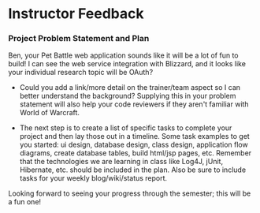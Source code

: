 # Instructor Feedback

### Project Problem Statement and Plan

Ben, your Pet Battle web application sounds like it will be a lot of fun to build! I can see the web service integration with Blizzard, and it looks like your individual research topic will be OAuth?  

* Could you add a link/more detail on the trainer/team aspect so I can better understand the background? Supplying this in your problem statement will also help your code reviewers if they aren't familiar with World of Warcraft.  

* The next step is to create a list of specific tasks to complete your project and then lay those out in a timeline.  Some task examples to get you started: ui design, database design, class design, application flow diagrams, create database tables, build html/jsp pages, etc.  Remember that the technologies we are learning in class like Log4J, jUnit, Hibernate, etc. should be included in the plan. Also be sure to include tasks for your weekly blog/wiki/status report.

Looking forward to seeing your progress through the semester; this will be a fun one!

